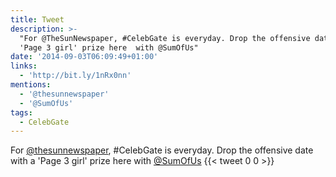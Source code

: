 ```yaml
---
title: Tweet
description: >-
  "For @TheSunNewspaper, #CelebGate is everyday. Drop the offensive date with a
  'Page 3 girl' prize here  with @SumOfUs"
date: '2014-09-03T06:09:49+01:00'
links:
  - 'http://bit.ly/1nRx0nn'
mentions:
  - '@thesunnewspaper'
  - '@SumOfUs'
tags:
  - CelebGate
---
```

For [@thesunnewspaper](https://twitter.com/@thesunnewspaper), #CelebGate is everyday. Drop the offensive date with a 'Page 3 girl' prize here  with [@SumOfUs](https://twitter.com/@SumOfUs)
      {{< tweet 0 0 >}}
    
